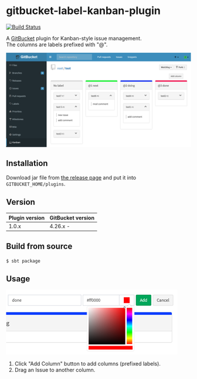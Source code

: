 # gitbucket-label-kanban-plugin
[![Build Status](https://travis-ci.org/kasancode/gitbucket-label-kanban-plugin.svg?branch=master)](https://travis-ci.org/kasancode/gitbucket-label-kanban-plugin)

A [GitBucket](https://github.com/gitbucket/gitbucket) plugin for Kanban-style issue management.  
The columns are labels prefixed with "@".   

![Screenshot](./doc/screenshot.png)


## Installation

Download jar file from [the release page](https://github.com/kasancode/gitbucket-label-kanban-plugin/releases) and put it into `GITBUCKET_HOME/plugins`.

## Version

Plugin version|GitBucket version
:---|:---
1.0.x|4.26.x -

## Build from source

`$ sbt package`

## Usage

![labelList](./doc/labels.png)

1. Click "Add Column" button to add columns (prefixed labels).
1. Drag an Issue to another column.

